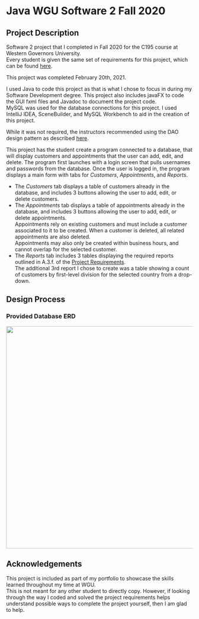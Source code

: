 # Java WGU Software 2 Fall 2020

## Project Description
Software 2 project that I completed in Fall 2020 for the C195 course at Western Governors University.  
Every student is given the same set of requirements for this project, which can be found [here](../main/ProjectRequirements.md).

This project was completed February 20th, 2021.

I used Java to code this project as that is what I chose to focus in during my Software Development degree. This project also includes javaFX to code the GUI fxml files and Javadoc to document the project code.  
MySQL was used for the database connections for this project.
I used IntelliJ IDEA, SceneBuilder, and MySQL Workbench to aid in the creation of this project.

While it was not required, the instructors recommended using the DAO design pattern as described [here](https://www.tutorialspoint.com/design_pattern/data_access_object_pattern.htm).

This project has the student create a program connected to a database, that will display customers and appointments that the user can add, edit, and delete. The program first launches with a login screen that pulls usernames and passwords from the database. Once the user is logged in, the program displays a main form with tabs for *Customers*, *Appointments*, and *Reports*.
- The *Customers* tab displays a table of customers already in the database, and includes 3 buttons allowing the user to add, edit, or delete customers.
- The *Appointments* tab displays a table of appointments already in the database, and includes 3 buttons allowing the user to add, edit, or delete appointments.  
Appointments rely on existing customers and must include a customer associated to it to be created. When a customer is deleted, all related appointments are also deleted.  
Appointments may also only be created within business hours, and cannot overlap for the selected customer.
- The *Reports* tab includes 3 tables displaying the required reports outlined in A.3.f. of the [Project Requirements](../main/ProjectRequirements.md).  
The additional 3rd report I chose to create was a table showing a count of customers by first-level division for the selected country from a drop-down.

## Design Process
### Provided Database ERD
<img src="https://user-images.githubusercontent.com/101907789/165870610-600bf5c3-9e13-453d-869e-212556e51850.png" width="600"></img>

## Acknowledgements
This project is included as part of my portfolio to showcase the skills learned throughout my time at WGU.  
This is not meant for any other student to directly copy. However, if looking through the way I coded and solved the project requirements helps understand possible ways to complete the project yourself, then I am glad to help.
